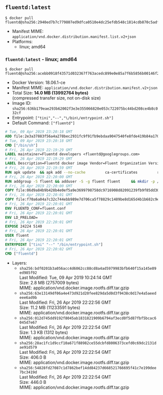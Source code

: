## `fluentd:latest`

```console
$ docker pull fluentd@sha256:2940ed7b7c779807ed9dfca0510e4dc25efdb548c1814cdb870c5adfb577a1b5
```

-	Manifest MIME: `application/vnd.docker.distribution.manifest.list.v2+json`
-	Platforms:
	-	linux; amd64

### `fluentd:latest` - linux; amd64

```console
$ docker pull fluentd@sha256:acebb0918f43571d032367f763acedc899e0e85a7f6b5856b00146f2c076b77f
```

-	Docker Version: 18.06.1-ce
-	Manifest MIME: `application/vnd.docker.distribution.manifest.v2+json`
-	Total Size: **14.0 MB (13992764 bytes)**  
	(compressed transfer size, not on-disk size)
-	Image ID: `sha256:636b179eae293b62002f3e3e355066820e053c722075bc44bd208ce4b8c032cf`
-	Entrypoint: `["tini","--","\/bin\/entrypoint.sh"]`
-	Default Command: `["fluentd"]`

```dockerfile
# Tue, 09 Apr 2019 23:20:18 GMT
ADD file:2e3a37883f56a4a278bec2931fc9f91fb9ebdaa9047540fe8fde419b84a1701b in / 
# Tue, 09 Apr 2019 23:20:18 GMT
CMD ["/bin/sh"]
# Fri, 26 Apr 2019 22:19:29 GMT
LABEL maintainer=Fluentd developers <fluentd@googlegroups.com>
# Fri, 26 Apr 2019 22:19:29 GMT
LABEL Description=Fluentd docker image Vendor=Fluent Organization Version=1.4.2
# Fri, 26 Apr 2019 22:19:59 GMT
RUN apk update  && apk add --no-cache         ca-certificates         ruby ruby-irb ruby-etc ruby-webrick         tini  && apk add --no-cache --virtual .build-deps         build-base         ruby-dev gnupg  && echo 'gem: --no-document' >> /etc/gemrc  && gem install oj -v 3.3.10  && gem install json -v 2.2.0  && gem install fluentd -v 1.4.2  && gem install bigdecimal -v 1.3.5  && apk del .build-deps  && rm -rf /tmp/* /var/tmp/* /usr/lib/ruby/gems/*/cache/*.gem
# Fri, 26 Apr 2019 22:20:00 GMT
RUN addgroup -S fluent && adduser -S -g fluent fluent     && mkdir -p /fluentd/log     && mkdir -p /fluentd/etc /fluentd/plugins     && chown -R fluent /fluentd && chgrp -R fluent /fluentd
# Fri, 26 Apr 2019 22:20:00 GMT
COPY file:06d9a84b9b428b4e0ef5a9e3699798758dc9716908d82091239fb9f85dd30d70 in /fluentd/etc/ 
# Fri, 26 Apr 2019 22:20:01 GMT
COPY file:f70a6a04a7c32c744ebb989e7d706ca5f78829c1489be8d165d4b1b682c9eaf8 in /bin/ 
# Fri, 26 Apr 2019 22:20:01 GMT
ENV FLUENTD_CONF=fluent.conf
# Fri, 26 Apr 2019 22:20:01 GMT
ENV LD_PRELOAD=
# Fri, 26 Apr 2019 22:20:01 GMT
EXPOSE 24224 5140
# Fri, 26 Apr 2019 22:20:01 GMT
USER fluent
# Fri, 26 Apr 2019 22:20:01 GMT
ENTRYPOINT ["tini" "--" "/bin/entrypoint.sh"]
# Fri, 26 Apr 2019 22:20:02 GMT
CMD ["fluentd"]
```

-	Layers:
	-	`sha256:bdf0201b3a056acc4d6062cc88cd8a4ad5979983bfb640f15a145e09ed985f92`  
		Last Modified: Tue, 09 Apr 2019 10:24:14 GMT  
		Size: 2.8 MB (2757009 bytes)  
		MIME: application/vnd.docker.image.rootfs.diff.tar.gzip
	-	`sha256:63e13149df06a4e473d921d20fee829da5d0d3f9438c0d17e4a5aeedeee6ad9b`  
		Last Modified: Fri, 26 Apr 2019 22:22:56 GMT  
		Size: 11.2 MB (11233591 bytes)  
		MIME: application/vnd.docker.image.rootfs.diff.tar.gzip
	-	`sha256:012d745dd9192f8045ab1831821909b6794af3ecd0f5d87fbf5bcac6045d7e67`  
		Last Modified: Fri, 26 Apr 2019 22:22:54 GMT  
		Size: 1.3 KB (1312 bytes)  
		MIME: application/vnd.docker.image.rootfs.diff.tar.gzip
	-	`sha256:28ac1fc1d9ccf10a671f88982ce55dcbfd8006373cefd0c69dc2131dae91d579`  
		Last Modified: Fri, 26 Apr 2019 22:22:54 GMT  
		Size: 406.0 B  
		MIME: application/vnd.docker.image.rootfs.diff.tar.gzip
	-	`sha256:54828fd27087c1d7862bef14dd84237d668521766695f41c7e199dee7bc3419d`  
		Last Modified: Fri, 26 Apr 2019 22:22:54 GMT  
		Size: 446.0 B  
		MIME: application/vnd.docker.image.rootfs.diff.tar.gzip
